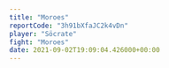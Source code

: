 ```yaml
---
title: "Moroes"
reportCode: "3h91bXfaJC2k4vDn"
player: "Söcrate"
fight: "Moroes"
date: 2021-09-02T19:09:04.426000+00:00
---
```

